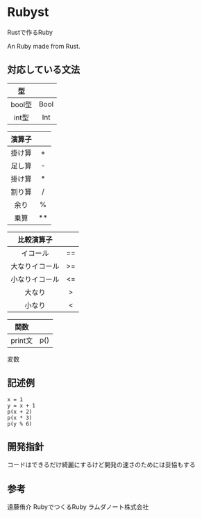 # Rubyst

Rustで作るRuby

An Ruby made from Rust.

## 対応している文法

|型||
| :---:  | :---:|
| bool型 | Bool | 
| int型  | Int  |

|演算子||
| :---:  | :---:|
| 掛け算 | + | 
| 足し算 | - |
| 掛け算 | * |
| 割り算 | / |
| 余り | % |
| 乗算 | ** |

|比較演算子||
| :---:  | :---:|
|イコール|==| 
|大なりイコール|>=|
|小なりイコール|<=|
|大なり|>|
|小なり|<|

|関数||
| :---: | :---:|
| print文 | p() |

変数

## 記述例

```main.eld
x = 1
y = x + 1
p(x + 2)
p(x * 3)
p(y % 6)
```

## 開発指針
コードはできるだけ綺麗にするけど開発の速さのためには妥協もする

## 参考
遠藤侑介 RubyでつくるRuby ラムダノート株式会社
